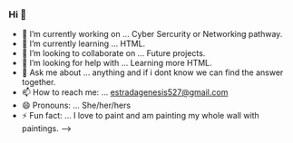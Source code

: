 ### Hi 👋

- 🔭 I’m currently working on ... Cyber Sercurity or Networking pathway.
- 🌱 I’m currently learning ... HTML.
- 👯 I’m looking to collaborate on ... Future projects.
- 🤔 I’m looking for help with ... Learning more HTML.
- 💬 Ask me about ... anything and if i dont know we can find the answer together.
- 📫 How to reach me: ... estradagenesis527@gmail.com
- 😄 Pronouns: ... She/her/hers
- ⚡ Fun fact: ... I love to paint and am painting my whole wall with paintings.
-->
